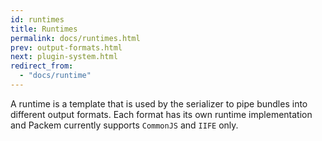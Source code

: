 ```yaml
---
id: runtimes
title: Runtimes
permalink: docs/runtimes.html
prev: output-formats.html
next: plugin-system.html
redirect_from:
  - "docs/runtime"
---
```


A runtime is a template that is used by the serializer to pipe bundles into different output formats. Each format has its own runtime implementation and Packem currently supports `CommonJS` and `IIFE` only.
